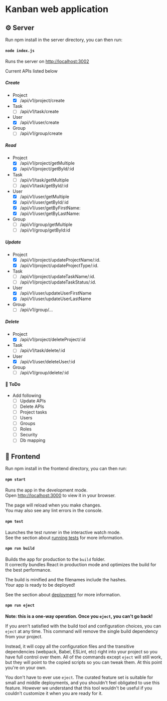# Kanban web application

## :gear: Server

Run npm install in the server directory, you can then run:
#### `node index.js`

Runs the server on [http://localhost:3002](http://localhost:3002)

Current APIs listed below

##### Create
- Project
  - [x] /api/v1/project/create
- Task
  - [ ] /api/v1/task/create
- User
  - [x] /api/v1/user/create
- Group
  - [ ] /api/v1/group/create

##### Read
- Project
  - [x] /api/v1/project/getMultiple
  - [x] /api/v1/project/getById/:id
- Task
  - [ ] /api/v1/task/getMultiple
  - [ ] /api/v1/task/getById/:id
- User
  - [x] /api/v1/user/getMultiple
  - [x] /api/v1/user/getById/:id
  - [x] /api/v1/user/getByFirstName:
  - [x] /api/v1/user/getByLastName:
- Group
  - [ ] /api/v1/group/getMultiple
  - [ ] /api/v1/group/getById:id

##### Update
- Project
  - [x] /api/v1/project/updateProjectName/:id.
  - [x] /api/v1/project/updateProjectType/:id.
- Task
  - [ ] /api/v1/project/updateTaskName/:id.
  - [ ] /api/v1/project/updateTaskStatus/:id.
- User
  - [x] /api/v1/user/updateUserFirstName
  - [x] /api/v1/user/updateUserLastName
- Group
  - [ ] /api/v1/group/...

##### Delete
- Project
  - [x] /api/v1/project/deleteProject/:id
- Task
  - [ ] /api/v1/task/delete/:id
- User
  - [x] /api/v1/user/deleteUser/:id
- Group
  - [ ] /api/v1/group/delete/:id

#### :pushpin: ToDo
- Add following
  - [ ] Update APIs
  - [ ] Delete APIs
  - [ ] Project tasks
  - [ ] Users
  - [ ] Groups
  - [ ] Roles
  - [ ] Security
  - [ ] Db mapping

## :page_facing_up: Frontend
Run npm install in the frontend directory, you can then run:

#### `npm start`

Runs the app in the development mode.\
Open [http://localhost:3000](http://localhost:3000) to view it in your browser.

The page will reload when you make changes.\
You may also see any lint errors in the console.

#### `npm test`

Launches the test runner in the interactive watch mode.\
See the section about [running tests](https://facebook.github.io/create-react-app/docs/running-tests) for more information.

#### `npm run build`

Builds the app for production to the `build` folder.\
It correctly bundles React in production mode and optimizes the build for the best performance.

The build is minified and the filenames include the hashes.\
Your app is ready to be deployed!

See the section about [deployment](https://facebook.github.io/create-react-app/docs/deployment) for more information.

#### `npm run eject`

**Note: this is a one-way operation. Once you `eject`, you can't go back!**

If you aren't satisfied with the build tool and configuration choices, you can `eject` at any time. This command will remove the single build dependency from your project.

Instead, it will copy all the configuration files and the transitive dependencies (webpack, Babel, ESLint, etc) right into your project so you have full control over them. All of the commands except `eject` will still work, but they will point to the copied scripts so you can tweak them. At this point you're on your own.

You don't have to ever use `eject`. The curated feature set is suitable for small and middle deployments, and you shouldn't feel obligated to use this feature. However we understand that this tool wouldn't be useful if you couldn't customize it when you are ready for it.
